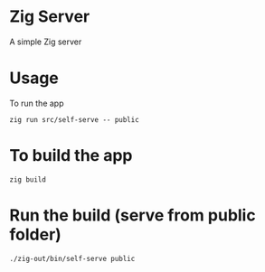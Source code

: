 # Zig Server
A simple Zig server


# Usage
To run the app

```
zig run src/self-serve -- public
```


# To build the app
```
zig build

```


# Run the build (serve from public folder)
```
./zig-out/bin/self-serve public
```